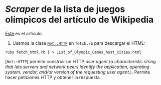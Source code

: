 # _Scraper_ de la lista de juegos olímpicos del artículo de Wikipedia

[Este](https://en.wikipedia.org/wiki/List_of_Olympic_Games_host_cities) es el artículo.

1. Usamos la clase [`Net::HTTP`](https://ruby-doc.org/stdlib-2.7.2/libdoc/net/http/rdoc/Net/HTTP.html) en `fetch.rb` para descargar el HTML:

`ruby fetch_html.rb | > List_of_Olympic_Games_host_cities.html`

[`Net::HTTP`] permite construir un HTTP _user agent_ (_a characteristic string that lets servers and network peers identify the application, operating system, vendor, and/or version of the requesting user agent._). Permite hacer peticiones HTTP y obtener la respuesta.
